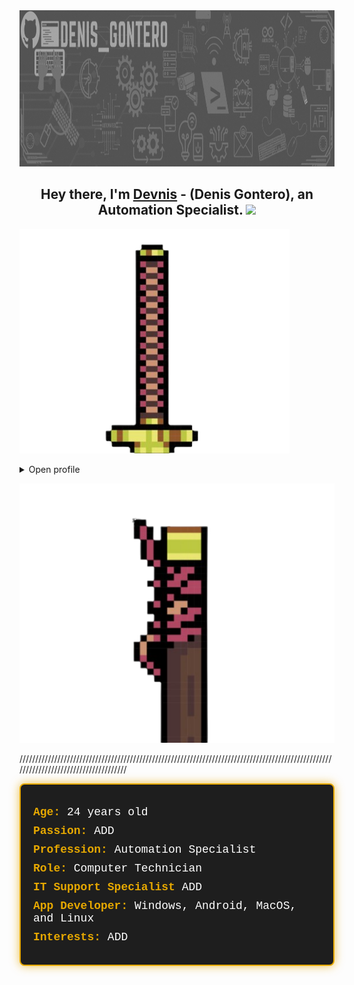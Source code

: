 <img src="assets/dg_banner.gif" alt="Banner" width="1000" height="250">

<h2 align="center">Hey there, I'm <a href="https://github.com/DevnisG">Devnis</a> - (Denis Gontero), an Automation Specialist. <img src="https://media.tenor.com/y6zG6TM56CYAAAAi/katana-sword.gif" width="200"></h2>

![Top of pokeball](assets/katana.png)

<details>
<summary>Open profile</summary>

<br>
<div>
  <div align=center>
      <img height="200" alt="Avatar photo of KK10" src="https://github.com/10kartik/10kartik/assets/99239411/21742f3f-d9a7-4a53-8530-7d20d51e03a9" alt="Avatar photo of KK10">
  </div>
  <div align=center>
      <a href="https://git.io/typing-svg"><img src="https://readme-typing-svg.demolab.com/?font=VT323&size=35&duration=3500&pause=300&color=6A0572&center=true&vCenter=true&width=500&lines=Hey%2C+I+am+Kartik;Welcome+to+My+GitHub+Profile;Inquisitive+and+Curious+by+nature;Software+and+Computer+Engineer;Backend+and+iOS+Developer;CS2+and+Football+Lover;Hardworking+and+Ambitious;Gym+Freak;Music+and+Programming+Lover" alt="Typing SVG" /></a>
  </div>
</div>

<details>
<summary>About me</summary>

[//]: # (You must have a lf before the markdown element when inside a block for it to work: https://stackoverflow.com/questions/29368902/how-can-i-wrap-my-markdown-in-an-html-div)

<div align="left">

</div>

</details>

<details>
<summary>Tools</summary>
<div>
  <p style="display: inline-block;" align="center">
    <kbd>
      <kbd>Programming Languages</kbd>
      <br>
      <br>
      <img width="30px" src="https://cdn.jsdelivr.net/gh/devicons/devicon/icons/cplusplus/cplusplus-original.svg" alt="cpp" title="C++" /> 
      <img width="30px" src="https://cdn.jsdelivr.net/gh/devicons/devicon/icons/javascript/javascript-original.svg" alt="js" title="Javascript"/> 
      <img width="30px" src="https://cdn.jsdelivr.net/gh/devicons/devicon/icons/python/python-original.svg" alt="py" title="Python"/> 
      <img width="30" src="https://user-images.githubusercontent.com/25181517/121405384-444d7300-c95d-11eb-959f-913020d3bf90.png" alt="C#" title="C#"/>
    </kbd>
    <kbd>
    </kbd>
     <kbd>
      <kbd>Mobile</kbd>
      <br>
      <br>
      <img width="30px" src="https://github.com/devicons/devicon/blob/v2.15.1/icons/swift/swift-original.svg" alt="swift" title="SwiftUI"/>
    </kbd>
    <kbd>
      <kbd>Front-end</kbd>
      <br>
      <br>
      <img width="30px" src="https://cdn.jsdelivr.net/gh/devicons/devicon/icons/html5/html5-original.svg" alt="html" title="HTML"/> 
      <img width="30px" src="https://cdn.jsdelivr.net/gh/devicons/devicon/icons/css3/css3-plain-wordmark.svg" alt="css" title="CSS"/>  
      <img width="30px" src="https://cdn.jsdelivr.net/gh/devicons/devicon/icons/react/react-original.svg" alt="react" title="Reactjs"/>
    </kbd>
    <kbd>
      <kbd>Database</kbd>
      <br>
      <br>
      <img width="30px" src="https://cdn.jsdelivr.net/gh/devicons/devicon/icons/mysql/mysql-plain.svg" alt="mysql" title="MySQL"/>
      <img width="30px" src="https://cdn.jsdelivr.net/gh/devicons/devicon/icons/postgresql/postgresql-original.svg" alt="postgres" title="Postgres SQL"/>
      <img width="30px" src="https://cdn.jsdelivr.net/gh/devicons/devicon/icons/mongodb/mongodb-plain.svg" alt="mongodb" title="Mongo DB"/>
      <img width="30px" src="https://www.vectorlogo.zone/logos/memcached/memcached-icon.svg" alt="memcached" title="Memcached"/>
      <img width="30px" src="https://cdn.jsdelivr.net/gh/devicons/devicon/icons/redis/redis-original.svg" alt="redis" title="Redis"/>
      <img width="30px" src="https://www.vectorlogo.zone/logos/rabbitmq/rabbitmq-icon.svg" alt="rabbitmq" title="RabbitMQ"/>
    </kbd>
    <br>
    <br>
    <kbd>
      <kbd>Automation, Data Science & AI</kbd>
      <br>
      <br>
      <img width="30" src="https://github.com/marwin1991/profile-technology-icons/assets/136815194/ab742751-b55b-43d7-8f49-9a67e293f67c" alt="Puppeteer" title="Puppeteer"/>
      <img width="30" src="https://seeklogo.com/images/P/playwright-logo-22FA8B9E63-seeklogo.com.png" alt="Playwright" title="Playwright"/>
      <img width="30" src="https://logodix.com/logo/2116220.jpg" alt="appium" title="Appium"/>
      <img width="30px" src="https://cdn.jsdelivr.net/gh/devicons/devicon/icons/numpy/numpy-original.svg" alt="numpy" title="Numpy"/>
      <img width="30px" src="https://cdn.jsdelivr.net/gh/devicons/devicon/icons/pandas/pandas-original.svg" alt="pandas" title="Pandas"/>
      <img width="30px" src="https://freelogopng.com/images/all_img/1681038242chatgpt-logo-png.png" alt="chatgpt" title="Chat GPT"/>
      <img width="30px" src="https://seeklogo.com/images/S/stability-ai-logo-39727290FE-seeklogo.com.png" alt="stablediffusion" title="Stable Diffusion"/>
    </kbd>
    <kbd>
      <kbd>Operating System, Networking & Deployment</kbd>
      <br>
      <br>
      <img width="30" src="https://user-images.githubusercontent.com/25181517/117269608-b7dcfb80-ae58-11eb-8e66-6cc8753553f0.png" alt="Android" title="Android"/>
	    <img width="30" src="https://user-images.githubusercontent.com/25181517/121406611-a8246b80-c95e-11eb-9b11-b771486377f6.png" alt="iOS" title="iOS"/>
	    <img width="30" src="https://user-images.githubusercontent.com/25181517/186884150-05e9ff6d-340e-4802-9533-2c3f02363ee3.png" alt="Windows" title="Windows"/>
	    <img width="30" src="https://user-images.githubusercontent.com/25181517/186884152-ae609cca-8cf1-4175-8d60-1ce1fa078ca2.png" alt="macOS" title="macOS"/>
	    <img width="30" src="https://github.com/marwin1991/profile-technology-icons/assets/76662862/2481dc48-be6b-4ebb-9e8c-3b957efe69fa" alt="Linux" title="Linux"/>
      <img width="30" src="https://user-images.githubusercontent.com/25181517/183896132-54262f2e-6d98-41e3-8888-e40ab5a17326.png" alt="AWS" title="AWS"/>
      <img width="30" src="https://user-images.githubusercontent.com/25181517/183345125-9a7cd2e6-6ad6-436f-8490-44c903bef84c.png" alt="Nginx" title="Nginx"/>
      <img width="30px" src="https://cdn.jsdelivr.net/gh/devicons/devicon/icons/git/git-plain.svg" alt="git" title="git" />
      <img width="30px" src="https://cdn.jsdelivr.net/gh/devicons/devicon/icons/docker/docker-plain.svg" alt="docker" title="Docker"/>
      <img width="30px" src="https://icon.icepanel.io/Technology/svg/GitHub-Actions.svg" alt="githubactions" title="Github Actions"/>
    </kbd>
    <kbd>
      <kbd>Terminal Scripts</kbd>
      <br>
      <br>
      <img width="30px" src="https://cdn.jsdelivr.net/gh/devicons/devicon/icons/bash/bash-original.svg" alt="bash" title="bash"/>
      <img width="30px" src="https://cdn.jsdelivr.net/gh/devicons/devicon/icons/vim/vim-original.svg" alt="vim" title="Vim"/>
    </kbd>
    <kbd>

<details>
  <summary>GitHub Stats</summary>
  <br>
  <p align="center">
    <img align="center" src="https://github-readme-stats.vercel.app/api?username=10kartik&show_icons=true\&show=reviews,discussions_started,discussions_answered,prs_merged,prs_merged_percentage" alt="GitHub Stats">
  </p>
</details>

<blockquote>“I think it’s very important to have a feedback loop, where you’re constantly thinking about what you’ve done and how you could be doing it better.”
<br><strong>– Elon Musk</strong></blockquote>

  </td>
  </tr>
</table>
</details>

</details>

![Bottom of pokeball](assets/saya.png)

/////////////////////////////////////////////////////////////////////////////////////////////////////////////////////////////////////

<div style="font-family: 'Courier New', monospace; background-color: #1e1e1e; color: white; padding: 20px; border-radius: 8px; border: 2px solid #e6a800; box-shadow: 0 0 15px rgba(230, 168, 0, 0.7);">
  <ul style="list-style-type: none; padding-left: 0;">
    <li style="font-size: 18px; margin: 10px 0;"><strong style="color: #e6a800;">Age:</strong> 24 years old</li>
    <li style="font-size: 18px; margin: 10px 0;"><strong style="color: #e6a800;">Passion:</strong> ADD </li>
    <li style="font-size: 18px; margin: 10px 0;"><strong style="color: #e6a800;">Profession:</strong> Automation Specialist</li>
    <li style="font-size: 18px; margin: 10px 0;"><strong style="color: #e6a800;">Role:</strong> Computer Technician</li>
    <li style="font-size: 18px; margin: 10px 0;"><strong style="color: #e6a800;">IT Support Specialist</strong> ADD </li>
    <li style="font-size: 18px; margin: 10px 0;"><strong style="color: #e6a800;">App Developer:</strong> Windows, Android, MacOS, and Linux</li>
    <li style="font-size: 18px; margin: 10px 0;"><strong style="color: #e6a800;">Interests:</strong> ADD </li>
  </ul>
</div>




